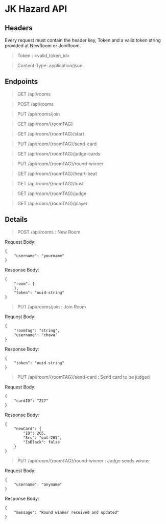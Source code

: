 # JK Hazard API

## Headers

Every request must contain the header key, Token and a valid token string provided at NewRoom or JoinRoom.

> Token : <valid_token_id>

> Content-Type: application/json

## Endpoints

>GET /api/rooms

>POST /api/rooms

>PUT /api/rooms/join

>GET /api/room/{roomTAG}

>GET /api/room/{roomTAG}/start

>PUT /api/room/{roomTAG}/send-card

>GET /api/room/{roomTAG}/judge-cards

>PUT /api/room/{roomTAG}/round-winner

>GET /api/room/{roomTAG}/heart-beat

>GET /api/room/{roomTAG}/host

>GET /api/room/{roomTAG}/judge

>GET /api/room/{roomTAG}/player

## Details

> POST /api/rooms : New Room

Request Body: 

    {
        "username": "yourname"
    }

Response Body:

    {
        "room": {
        },
        "token": "uuid-string"
    }

>PUT /api/rooms/join : Join Room

Request Body: 

    {
        "roomTag": "string",
        "username": "chava"
    }

Response Body:

    {
        "token": "uuid-string"
    }

>PUT /api/room/{roomTAG}/send-card : Send card to be judged

Request Body: 

    {
        "cardID": "227"
    }

Response Body:

    {
        "newCard": {
            "ID": 265,
            "Src": "out-265",
            "IsBlack": false
        }
    }

>PUT /api/room/{roomTAG}/round-winner : Judge sends winner

Request Body: 

    {
        "username": "anyname"
    }

Response Body:

    {
        "message": "Round winner received and updated"
    }
